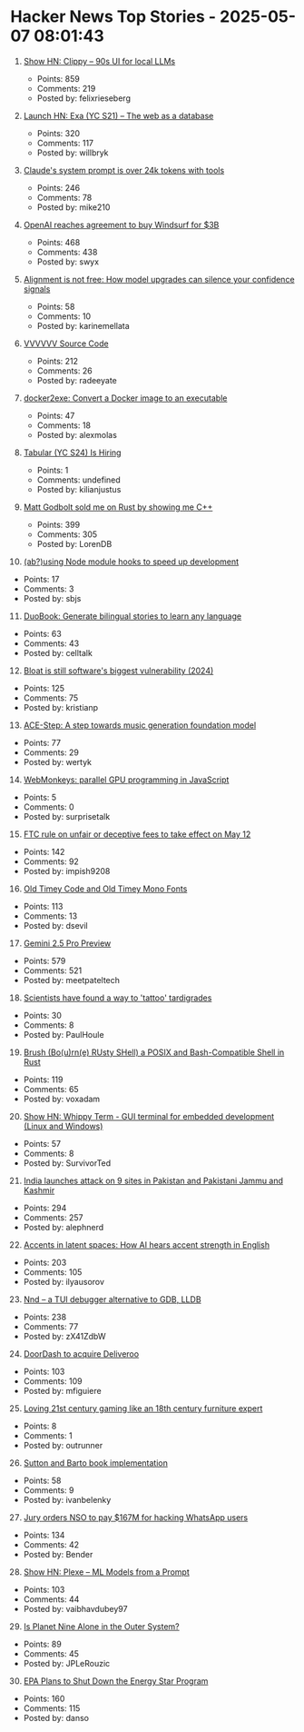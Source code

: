 # Hacker News Top Stories - 2025-05-07 08:01:43

1. [Show HN: Clippy – 90s UI for local LLMs](https://felixrieseberg.github.io/clippy/)
   - Points: 859
   - Comments: 219
   - Posted by: felixrieseberg

2. [Launch HN: Exa (YC S21) – The web as a database](undefined)
   - Points: 320
   - Comments: 117
   - Posted by: willbryk

3. [Claude's system prompt is over 24k tokens with tools](https://github.com/asgeirtj/system_prompts_leaks/blob/main/claude.txt)
   - Points: 246
   - Comments: 78
   - Posted by: mike210

4. [OpenAI reaches agreement to buy Windsurf for $3B](https://www.bloomberg.com/news/articles/2025-05-06/openai-reaches-agreement-to-buy-startup-windsurf-for-3-billion)
   - Points: 468
   - Comments: 438
   - Posted by: swyx

5. [Alignment is not free: How model upgrades can silence your confidence signals](https://www.variance.co/post/alignment-is-not-free-how-a-model-silenced-our-confidence-signals)
   - Points: 58
   - Comments: 10
   - Posted by: karinemellata

6. [VVVVVV Source Code](https://github.com/TerryCavanagh/VVVVVV)
   - Points: 212
   - Comments: 26
   - Posted by: radeeyate

7. [docker2exe: Convert a Docker image to an executable](https://github.com/rzane/docker2exe)
   - Points: 47
   - Comments: 18
   - Posted by: alexmolas

8. [Tabular (YC S24) Is Hiring](https://www.ycombinator.com/companies/tabular/jobs/7V7rXlS-founding-engineer)
   - Points: 1
   - Comments: undefined
   - Posted by: kilianjustus

9. [Matt Godbolt sold me on Rust by showing me C++](https://www.collabora.com/news-and-blog/blog/2025/05/06/matt-godbolt-sold-me-on-rust-by-showing-me-c-plus-plus/)
   - Points: 399
   - Comments: 305
   - Posted by: LorenDB

10. [(ab?)using Node module hooks to speed up development](https://immaculata.dev/blog/hacking-nodejs-modules.html)
   - Points: 17
   - Comments: 3
   - Posted by: sbjs

11. [DuoBook: Generate bilingual stories to learn any language](https://duobook.co)
   - Points: 63
   - Comments: 43
   - Posted by: celltalk

12. [Bloat is still software's biggest vulnerability (2024)](https://spectrum.ieee.org/lean-software-development)
   - Points: 125
   - Comments: 75
   - Posted by: kristianp

13. [ACE-Step: A step towards music generation foundation model](https://github.com/ace-step/ACE-Step)
   - Points: 77
   - Comments: 29
   - Posted by: wertyk

14. [WebMonkeys: parallel GPU programming in JavaScript](https://github.com/VictorTaelin/WebMonkeys)
   - Points: 5
   - Comments: 0
   - Posted by: surprisetalk

15. [FTC rule on unfair or deceptive fees to take effect on May 12](https://www.ftc.gov/news-events/news/press-releases/2025/05/ftc-rule-unfair-or-deceptive-fees-take-effect-may-12-2025)
   - Points: 142
   - Comments: 92
   - Posted by: impish9208

16. [Old Timey Code and Old Timey Mono Fonts](https://github.com/dse/old-timey-mono-font)
   - Points: 113
   - Comments: 13
   - Posted by: dsevil

17. [Gemini 2.5 Pro Preview](https://developers.googleblog.com/en/gemini-2-5-pro-io-improved-coding-performance/)
   - Points: 579
   - Comments: 521
   - Posted by: meetpateltech

18. [Scientists have found a way to 'tattoo' tardigrades](https://phys.org/news/2025-04-scientists-tattoo-tardigrades.html)
   - Points: 30
   - Comments: 8
   - Posted by: PaulHoule

19. [Brush (Bo(u)rn(e) RUsty SHell) a POSIX and Bash-Compatible Shell in Rust](https://github.com/reubeno/brush)
   - Points: 119
   - Comments: 65
   - Posted by: voxadam

20. [Show HN: Whippy Term - GUI terminal for embedded development (Linux and Windows)](https://whippyterm.com)
   - Points: 57
   - Comments: 8
   - Posted by: SurvivorTed

21. [India launches attack on 9 sites in Pakistan and Pakistani Jammu and Kashmir](https://www.reuters.com/world/india/india-launches-attack-9-sites-pakistan-pakistan-occupied-jammu-kashmir-2025-05-06/)
   - Points: 294
   - Comments: 257
   - Posted by: alephnerd

22. [Accents in latent spaces: How AI hears accent strength in English](https://accent-strength.boldvoice.com/)
   - Points: 203
   - Comments: 105
   - Posted by: ilyausorov

23. [Nnd – a TUI debugger alternative to GDB, LLDB](https://github.com/al13n321/nnd)
   - Points: 238
   - Comments: 77
   - Posted by: zX41ZdbW

24. [DoorDash to acquire Deliveroo](https://www.cnbc.com/2025/05/06/doordash-to-buy-uk-food-delivery-firm-deliveroo-in-3point9-billion-deal.html)
   - Points: 103
   - Comments: 109
   - Posted by: mfiguiere

25. [Loving 21st century gaming like an 18th century furniture expert](https://kimimithegameeatingshemonster.com/2023/04/26/loving-21st-century-gaming-like-an-18th-century-furniture-expert/)
   - Points: 8
   - Comments: 1
   - Posted by: outrunner

26. [Sutton and Barto book implementation](https://github.com/ivanbelenky/RL)
   - Points: 58
   - Comments: 9
   - Posted by: ivanbelenky

27. [Jury orders NSO to pay $167M for hacking WhatsApp users](https://arstechnica.com/security/2025/05/jury-orders-nso-to-pay-167-million-for-hacking-whatsapp-users/)
   - Points: 134
   - Comments: 42
   - Posted by: Bender

28. [Show HN: Plexe – ML Models from a Prompt](https://github.com/plexe-ai/plexe)
   - Points: 103
   - Comments: 44
   - Posted by: vaibhavdubey97

29. [Is Planet Nine Alone in the Outer System?](https://www.centauri-dreams.org/2025/05/06/is-planet-nine-alone-in-the-outer-system/)
   - Points: 89
   - Comments: 45
   - Posted by: JPLeRouzic

30. [EPA Plans to Shut Down the Energy Star Program](https://www.nytimes.com/2025/05/06/climate/epa-energy-star-eliminated.html)
   - Points: 160
   - Comments: 115
   - Posted by: danso

